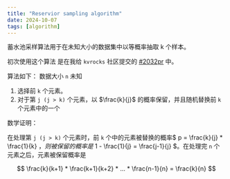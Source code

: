 ```yaml
---
title: "Reservior sampling algorithm"
date: 2024-10-07
tags: [algorithm]
---
```


蓄水池采样算法用于在未知大小的数据集中以等概率抽取 k 个样本。

初次使用这个算法 是在我给 `kvrocks` 社区提交的 [#2032pr](https://github.com/apache/kvrocks/pull/2032) 中。

算法如下：
数据大小 `n` 未知
1. 选择前 `k` 个元素。
2. 对于第 `j (j > k)` 个元素，以 $\frac{k}{j}$ 的概率保留，并且随机替换前 `k` 个元素中的一个


数学证明：

在处理第 `j (j > k)` 个元素时，前 `k` 个中的元素被替换的概率$ p = \frac{k}{j} * \frac{1}{k} $，则被保留的概率是$ 1 - \frac{1}{j} = \frac{j-1}{j} $。在处理完 `n` 个元素之后，元素被保留概率是 

$$ 
\frac{k}{k+1}  * \frac{k+1}{k+2} * ... * \frac{n-1}{n} = \frac{k}{n}   
$$